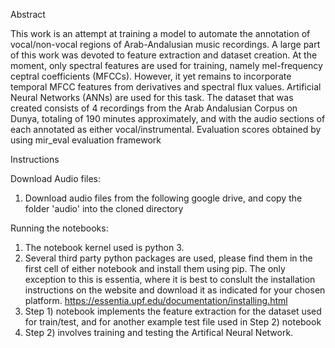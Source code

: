Abstract

This work is an attempt at training a model to automate the annotation of vocal/non-vocal regions of Arab-Andalusian music recordings. A large part of this work was devoted to feature extraction and dataset creation. At the moment, only spectral features are used for training, namely mel-frequency ceptral coefficients (MFCCs). However, it yet remains to incorporate temporal MFCC features from derivatives and spectral flux values. Artificial Neural Networks (ANNs) are used for this task. The dataset that was created consists of 4 recordings from the Arab Andalusian Corpus on Dunya, totaling of 190 minutes approximately, and with the audio sections of each annotated as either vocal/instrumental. Evaluation scores obtained by using mir_eval evaluation framework


Instructions

Download Audio files:
1. Download audio files from the following google drive, and copy the folder 'audio' into the cloned directory


Running the notebooks:
1. The notebook kernel used is python 3.
2. Several third party python packages are used, please find them in the first cell of either notebook and install them using pip. The only exception to this is essentia, where it is best to conslult the installation instructions on the website and download it as indicated for your chosen platform. https://essentia.upf.edu/documentation/installing.html
3. Step 1) notebook implements the feature extraction for the dataset used for train/test, and for another example test file used in Step 2) notebook
4. Step 2) involves training and testing the Artifical Neural Network. 




